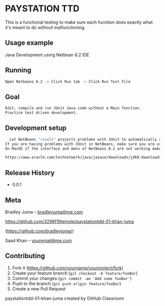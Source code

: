 
# PAYSTATION TTD
> 


This is a functional testing to make sure each fucntion does exactly what it's meant to do without malfunctioning.

## Usage example

Java Development using Netbean 8.2 IDE

## Running
```sh
Open Netbeans 8.2 -> Click Run tab -> Click Run Test File
```
## Goal
```sh
Edit, compile and run JUnit Java code without a Main function.
Practice test driven development.

```

## Development setup


```sh
  Let NetBeans "resolv" projects problems with JUnit to automatically add hamcrest binary to the project.
If you are having problems with JUnit in NetBeans, make sure you are using NetBeans 8.2 and not NetBeans 8.0.2. 
On MacOS if the interface and menu of NetBeans 8.2 are not working make sure you are not using a version of Java more recent than: 

https://www.oracle.com/technetwork/java/javase/downloads/jdk8-downloads-2133151.html
```

## Release History

* 0.0.1


## Meta

Bradley Juma –  bradleyjuma@me.com

https://github.com/3296f19temple/paystationtdd-01-khan-juma

(https://github.com/bradleyjuma/)

Saad Khan –  youremail@me.com


## Contributing

1. Fork it (<https://github.com/yourname/yourproject/fork>)
2. Create your feature branch (`git checkout -b feature/fooBar`)
3. Commit your changes (`git commit -am 'Add some fooBar'`)
4. Push to the branch (`git push origin feature/fooBar`)
5. Create a new Pull Request


paystationtdd-01-khan-juma created by GitHub Classroom
